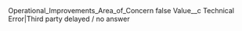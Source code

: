 <?xml version="1.0" encoding="UTF-8"?>
<CustomMetadata xmlns="http://soap.sforce.com/2006/04/metadata" xmlns:xsi="http://www.w3.org/2001/XMLSchema-instance" xmlns:xsd="http://www.w3.org/2001/XMLSchema">
    <label>Operational_Improvements_Area_of_Concern</label>
    <protected>false</protected>
    <values>
        <field>Value__c</field>
        <value xsi:type="xsd:string">Technical Error|Third party delayed / no answer</value>
    </values>
</CustomMetadata>

